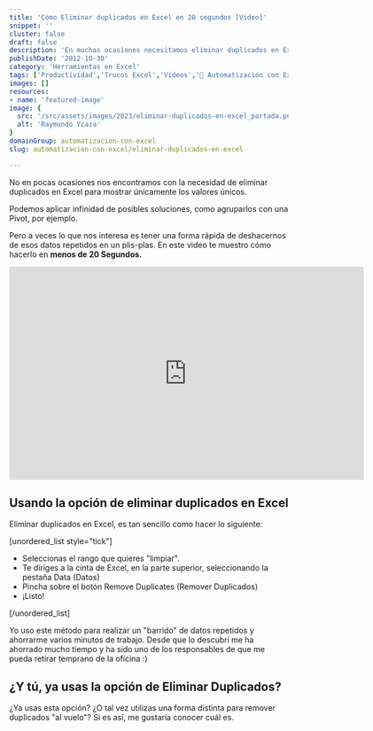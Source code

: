 ```yaml
---
title: 'Cómo Eliminar duplicados en Excel en 20 segundos [Video]'
snippet: ''
cluster: false
draft: false 
description: 'En muchas ocasiones necesitamos eliminar duplicados en Excel. Hoy te muestro cómo hacerlo en apenas 20 segundos.'
publishDate: '2012-10-30'
category: 'Herramientas en Excel'
tags: ['Productividad','Trucos Excel','Vídeos','🤖 Automatización con Excel']
images: []
resources: 
- name: 'featured-image'
image: {
  src: '/src/assets/images/2023/eliminar-duplicados-en-excel_portada.png',
  alt: 'Raymundo Ycaza'
}
domainGroup: automatizacion-con-excel
slug: automatizacion-con-excel/eliminar-duplicados-en-excel

---
```


No en pocas ocasiones nos encontramos con la necesidad de eliminar duplicados en Excel para mostrar únicamente los valores únicos.

Podemos aplicar infinidad de posibles soluciones, como agruparlos con una Pivot, por ejemplo.

Pero a veces lo que nos interesa es tener una forma rápida de deshacernos de esos datos repetidos en un plis-plas. En este video te muestro cómo hacerlo en **menos de 20 Segundos.** 

<iframe src="http://www.youtube.com/embed/vevZa-qmfrs" height="385" width="640" frameborder="0"></iframe>

## Usando la opción de eliminar duplicados en Excel

Eliminar duplicados en Excel, es tan sencillo como hacer lo siguiente:

\[unordered\_list style="tick"\]

- Seleccionas el rango que quieres "limpiar".
- Te diriges a la cinta de Excel, en la parte superior, seleccionando la pestaña Data (Datos)
- Pincha sobre el botón Remove Duplicates (Remover Duplicados)
- ¡Listo!

\[/unordered\_list\]

Yo uso este método para realizar un "barrido" de datos repetidos y ahorrarme varios minutos de trabajo. Desde que lo descubrí me ha ahorrado mucho tiempo y ha sido uno de los responsables de que me pueda retirar temprano de la oficina :)

## ¿Y tú, ya usas la opción de Eliminar Duplicados?

¿Ya usas esta opción? ¿O tal vez utilizas una forma distinta para remover duplicados "al vuelo"? Si es así, me gustaría conocer cuál es.
